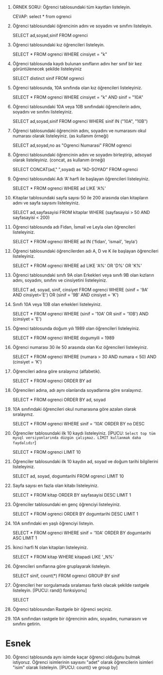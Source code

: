 1) ÖRNEK SORU: Öğrenci tablosundaki tüm kayıtları listeleyin.

   CEVAP: select * from ogrenci


2) Öğrenci tablosundaki öğrencinin adını ve soyadını ve sınıfını listeleyin.
    
    SELECT ad,soyad,sinif FROM ogrenci

3) Öğrenci tablosundaki kız öğrencileri listeleyin.

    SELECT * FROM ogrenci WHERE cinsiyet = "k"

4) Öğrenci tablosunda kaydı bulunan sınıfların adını her sınıf bir kez görüntülenecek şekilde listeleyiniz
    
    SELECT distinct sinif FROM ogrenci 
    
5) Öğrenci tablosunda, 10A sınıfında olan kız öğrencileri listeleyiniz.

    SELECT * FROM ogrenci WHERE cinsiyet = "k" AND sinif = "10A"

6) Öğrenci tablosundaki 10A veya 10B sınıfındaki öğrencilerin adını, soyadını ve sınıfını listeleyiniz.

    SELECT ad,soyad,sinif FROM ogrenci WHERE sinif IN ("10A", "10B")

7) Öğrenci tablosundaki öğrencinin adını, soyadını ve numarasını okul numarası olarak listeleyiniz. (as kullanım örneği)

    SELECT ad,soyad,no as "Ogrenci Numarasi" FROM ogrenci

8) Öğrenci tablosundaki öğrencinin adını ve soyadını birleştirip, adsoyad olarak listeleyiniz. (concat, as kullanım örneği)

    SELECT CONCAT(ad," ",soyad) as "AD-SOYAD" FROM ogrenci

9) Öğrenci tablosundaki Adı ‘A’ harfi ile başlayan öğrencileri listeleyiniz.

    SELECT * FROM ogrenci WHERE ad LIKE 'A%'

10) Kitaplar tablosundaki sayfa sayısı 50 ile 200 arasında olan kitapların adını ve sayfa sayısını listeleyiniz.

    SELECT ad,sayfasayisi FROM kitaplar WHERE (sayfasayisi > 50 AND sayfasayisi < 200)

11) Öğrenci tablosunda adı Fidan, İsmail ve Leyla olan öğrencileri listeleyiniz.

    SELECT * FROM ogrenci WHERE ad IN ('fidan', 'ismail', 'leyla')

12) Öğrenci tablosundaki öğrencilerden adı A, D ve K ile başlayan öğrencileri listeleyiniz.

    SELECT * FROM ogrenci WHERE ad LIKE 'A%' OR 'D%' OR 'K%'

13) Öğrenci tablosundaki sınıfı 9A olan Erkekleri veya sınıfı 9B olan kızların adını, soyadını, sınıfını ve cinsiyetini listeleyiniz.

    SELECT ad, soyad, sinif, cinsiyet FROM ogrenci WHERE (sinif = '9A' AND cinsiyet='E') OR (sinif = '9B' AND cinsiyet = 'K')

14) Sınıfı 10A veya 10B olan erkekleri listeleyiniz.

    SELECT * FROM ogrenci WHERE (sinif = '10A' OR sinif = '10B') AND (cinsiyet = 'E')

15) Öğrenci tablosunda doğum yılı 1989 olan öğrencileri listeleyiniz.

    SELECT * FROM ogrenci WHERE dogumyili = 1989

16) Öğrenci numarası 30 ile 50 arasında olan Kız öğrencileri listeleyiniz.

    SELECT * FROM ogrenci WHERE (numara > 30 AND numara < 50) AND (cinsiyet = 'K')

17) Öğrencileri adına göre sıralayınız (alfabetik).

    SELECT * FROM ogrenci ORDER BY ad

18) Öğrencileri adına, adı aynı olanlarıda soyadlarına göre sıralayınız.

    SELECT * FROM ogrenci ORDER BY ad, soyad

19) 10A sınıfındaki öğrencileri okul numarasına göre azalan olarak sıralayınız.

    SELECT * FROM ogrenci WHERE sinif = '10A' ORDER BY no DESC

20) Öğrenciler tablosundaki ilk 10 kaydı listeleyiniz.
    [İPUCU: `Select top tüm mysql versiyonlarında düzgün çalışmaz. LİMİT kullanmak daha faydalıdır`]

    SELECT * FROM ogrenci LIMIT 10

21) Öğrenciler tablosundaki ilk 10 kaydın ad, soyad ve doğum tarihi bilgilerini listeleyiniz.

    SELECT ad, soyad, dogumtarihi FROM ogrenci LIMIT 10

22) Sayfa sayısı en fazla olan kitabı listeleyiniz.

    SELECT * FROM kitap ORDER BY sayfasayisi DESC LIMIT 1

23) Öğrenciler tablosundaki en genç öğrenciyi listeleyiniz.

    SELECT * FROM ogrenci ORDER BY dogumtarihi DESC LIMIT 1    

24) 10A sınıfındaki en yaşlı öğrenciyi listeyin.

    SELECT * FROM ogrenci WHERE sinif = '10A' ORDER BY dogumtarihi ASC LIMIT 1

25) İkinci harfi N olan kitapları listeleyiniz.

    SELECT * FROM kitap WHERE kitapadi LIKE '_N%'

26) Öğrencileri sınıflarına göre gruplayarak listeleyin.

    SELECT sinif, count(*) FROM ogrenci GROUP BY sinif

27) Öğrencileri her sorgulamada sıralaması farklı olacak şekilde rastgele listeleyin.
    [İPUCU: rand() fonksiyonu]

    SELECT 

28) Öğrenci tablosundan Rastgele bir öğrenci seçiniz.

        

29) 10A sınıfından rastgele bir öğrencinin adını, soyadını, numarasını ve sınıfını getirin.


# Esnek
30) Öğrenci tablosunda aynı isimde kaçar öğrenci olduğunu bulmak istiyoruz.
    Öğrenci isimlerinin sayısını "adet" olarak öğrencilerin isimleri "isim" olarak listeleyin.
    [İPUCU: count() ve group by]